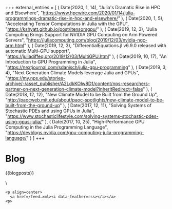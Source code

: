+++
external_entries = [
    (
      Date(2020, 1, 14),
      "Julia's Dramatic Rise in HPC and Elsewhere",
      "https://www.hpcwire.com/2020/01/14/julia-programmings-dramatic-rise-in-hpc-and-elsewhere/"
      ),
    (
      Date(2020, 1, 5),
      "Accelerating Tensor Computations in Julia with the GPU",
      "https://kshyatt.github.io/post/itensorsgpu/"
      ),
    (
      Date(2019, 12, 3),
      "Julia Computing Brings Support for NVIDIA GPU Computing on Arm Powered Servers",
      "https://juliacomputing.com/blog/2019/12/03/nvidia-ngc-arm.html"
      ),
    (
      Date(2019, 12, 3),
      "DifferentialEquations.jl v6.9.0 released with automatic Multi-GPU support",
      "https://juliadiffeq.org/2019/12/03/MultiGPU.html"
      ),
    (
      Date(2019, 10, 17),
      "An Introduction to GPU Programming in Julia",
      "https://nextjournal.com/sdanisch/julia-gpu-programming"
      ),
    (
      Date(2019, 3, 4),
      "Next Generation Climate Models leverage Julia and GPUs",
      "https://my.nps.edu/stories-archive/-/asset_publisher/A2LdkKOlw8D1/content/nps-researchers-partner-on-next-generation-climate-model?inheritRedirect=false"
      ),
    (
      Date(2018, 12, 12),
      "New Climate Model to be Built from the Ground Up",
      "http://paocweb.mit.edu/about/paoc-spotlights/new-climate-model-to-be-built-from-the-ground-up"
      ),
    (
      Date(2017, 12, 11),
      "Solving Systems of Stochastic PDEs and using GPUs in Julia",
      "https://www.stochasticlifestyle.com/solving-systems-stochastic-pdes-using-gpus-julia/"
      ),
    (
      Date(2017, 10, 25),
      "High-Performance GPU Computing in the Julia Programming Language",
      "https://devblogs.nvidia.com/gpu-computing-julia-programming-language/"
      )
  ]
+++

# Blog

{{blogposts}}

\\

~~~
<p align=center>
  <a href=/feed.xml><i data-feather=rss></i></a>
<p>
~~~
